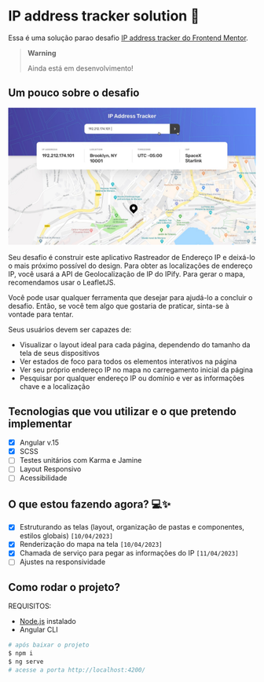 # IP address tracker solution :pushpin:

Essa é uma solução parao desafio [IP address tracker do Frontend Mentor](https://www.frontendmentor.io/challenges/ip-address-tracker-I8-0yYAH0). 

> **Warning** 
> 
> Ainda está em desenvolvimento!

## Um pouco sobre o desafio

![Tela de pesquisa de endereço de acordo com o IP informado](src/assets/images/active-states.jpg)

Seu desafio é construir este aplicativo Rastreador de Endereço IP e deixá-lo o mais próximo possível do design. Para obter as localizações de endereço IP, você usará a API de Geolocalização de IP do IPify. Para gerar o mapa, recomendamos usar o LeafletJS.

Você pode usar qualquer ferramenta que desejar para ajudá-lo a concluir o desafio. Então, se você tem algo que gostaria de praticar, sinta-se à vontade para tentar.

Seus usuários devem ser capazes de:

- Visualizar o layout ideal para cada página, dependendo do tamanho da tela de seus dispositivos
- Ver estados de foco para todos os elementos interativos na página
- Ver seu próprio endereço IP no mapa no carregamento inicial da página
- Pesquisar por qualquer endereço IP ou domínio e ver as informações chave e a localização

## Tecnologias que vou utilizar e o que pretendo implementar

- [X] Angular v.15
- [X] SCSS
- [ ] Testes unitários com Karma e Jamine
- [ ] Layout Responsivo
- [ ] Acessibilidade

## O que estou fazendo agora? :computer::sparkles:

- [X] Estruturando as telas (layout, organização de pastas e componentes, estilos globais) `[10/04/2023]`
- [x] Renderização do mapa na tela `[10/04/2023]`
- [X] Chamada de serviço para pegar as informações do IP `[11/04/2023]`
- [ ] Ajustes na responsividade

## Como rodar o projeto? 

REQUISITOS: 
- [Node.js](https://nodejs.org) instalado
- Angular CLI 

```bash
# após baixar o projeto
$ npm i
$ ng serve
# acesse a porta http://localhost:4200/
```
